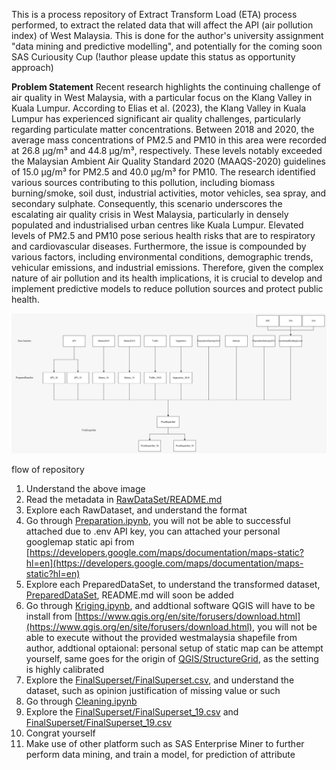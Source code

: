 This is a process repository of Extract Transform Load (ETA) process performed, to extract the related data that will affect the API (air pollution index) of West Malaysia.
This is done for the author's university assignment "data mining and predictive modelling", and potentially for the coming soon SAS Curiousity Cup (!author please update this status as opportunity approach)

**Problem Statement**
Recent research highlights the continuing challenge of air quality in West Malaysia, with a particular focus on the Klang Valley in Kuala Lumpur. According to Elias et al. (2023), the Klang Valley in Kuala Lumpur has experienced significant air quality challenges, particularly regarding particulate matter concentrations. Between 2018 and 2020, the average mass concentrations of PM2.5 and PM10 in this area were recorded at 26.8 µg/m³ and 44.8 µg/m³, respectively. These levels notably exceeded the Malaysian Ambient Air Quality Standard 2020 (MAAQS-2020) guidelines of 15.0 µg/m³ for PM2.5 and 40.0 µg/m³ for PM10. The research identified various sources contributing to this pollution, including biomass burning/smoke, soil dust, industrial activities, motor vehicles, sea spray, and secondary sulphate. 
Consequently, this scenario underscores the escalating air quality crisis in West Malaysia, particularly in densely populated and industrialised urban centres like Kuala Lumpur. Elevated levels of PM2.5 and PM10 pose serious health risks that are to respiratory and cardiovascular diseases. Furthermore, the issue is compounded by various factors, including environmental conditions, demographic trends, vehicular emissions, and industrial emissions.
Therefore, given the complex nature of air pollution and its health implications, it is crucial to develop and implement predictive models to reduce pollution sources and protect public health.


![Dataset Flow Diagram](asset/DatasetFlowDiagram.jpeg)

flow of repository
1) Understand the above image
2) Read the metadata in [RawDataSet/README.md](RawDataSet/README.md)
3) Explore each RawDataset, and understand the format
4) Go through [Preparation.ipynb](Preparation.ipynb), you will not be able to successful attached due to .env API key, you can attached your personal googlemap static api from [https://developers.google.com/maps/documentation/maps-static?hl=en](https://developers.google.com/maps/documentation/maps-static?hl=en)
5) Explore each PreparedDataSet, to understand the transformed dataset, [PreparedDataSet](PreparedDataSet), README.md will soon be added
6) Go through [Kriging.ipynb](Kriging.ipynb), and addtional software QGIS will have to be install from [https://www.qgis.org/en/site/forusers/download.html](https://www.qgis.org/en/site/forusers/download.html), you will not be able to execute without the provided westmalaysia shapefile from author, addtional optaional: personal setup of static map can be attempt yourself, same goes for the origin of [QGIS/StructureGrid](QGIS/StructureGrid), as the setting is highly calibrated
7) Explore the [FinalSuperset/FinalSuperset.csv](FinalSuperset/FinalSuperset.csv), and understand the dataset, such as opinion justification of missing value or such
8) Go through [Cleaning.ipynb](Cleaning.ipynb)
9) Explore the [FinalSuperset/FinalSuperset_19.csv](FinalSuperset/FinalSuperset_18.csv) and [FinalSuperset/FinalSuperset_19.csv](FinalSuperset/FinalSuperset_19.csv)
10) Congrat yourself
11) Make use of other platform such as SAS Enterprise Miner to further perform data mining, and train a model, for prediction of attribute

